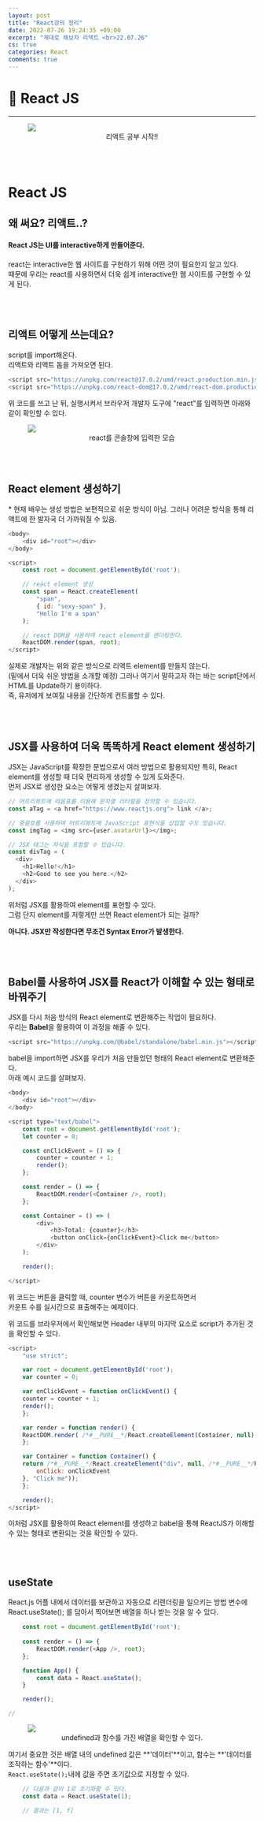 ```yaml
---
layout: post
title: "React강의 정리"
date: 2022-07-26 19:24:35 +09:00
excerpt: "제대로 해보자 리액트 <br>22.07.26"
cs: true
categories: React
comments: true
---
```

# 📌 React JS
---------------------------

<figure>
    <a href="/assets/img/react/2022-07-26/react.png"><img src="/assets/img/react/2022-07-26/react.png"></a>    
    <figcaption style="text-align:center">리액트 공부 시작!!</figcaption>
</figure>

<br>
<br>

# React JS
## 왜 써요? 리액트..?
#### React JS는 UI를 interactive하게 만들어준다.
react는 interactive한 웹 사이트를 구현하기 위해 어떤 것이 필요한지 알고 있다.  
때문에 우리는 react를 사용하면서 더욱 쉽게 interactive한 웹 사이트를 구현할 수 있게 된다.  

<br>
<br>

## 리액트 어떻게 쓰는데요?
script를 import해온다.  
리액트와 리액트 돔을 가져오면 된다.
``` javascript
<script src="https://unpkg.com/react@17.0.2/umd/react.production.min.js"></script>
<script src="https://unpkg.com/react-dom@17.0.2/umd/react-dom.production.min.js"></script>
```

위 코드를 쓰고 난 뒤, 실행시켜서 브라우저 개발자 도구에 "react"를 입력하면 아래와 같이 확인할 수 있다.
<figure>
    <a href="/assets/img/react/2022-07-26/inputReact.jpg"><img src="/assets/img/react/2022-07-26/inputReact.jpg"></a>    
    <figcaption style="text-align:center">react를 콘솔창에 입력한 모습</figcaption>
</figure>

<br>
<br>

## React element 생성하기
\* 현재 배우는 생성 방법은 보편적으로 쉬운 방식이 아님.
그러나 어려운 방식을 통해 리액트에 한 발자국 더 가까워질 수 있음.  

``` javascript
<body>
    <div id="root"></div>
</body>

<script>
    const root = document.getElementById('root');

    // react element 생성
    const span = React.createElement(
        "span", 
        { id: "sexy-span" }, 
        "Hello I'm a span"
    );

    // react DOM을 사용하여 react element를 렌더링한다. 
    ReactDOM.render(span, root);
</script>
```

실제로 개발자는 위와 같은 방식으로 리액트 element를 만들지 않는다.  
(밑에서 더욱 쉬운 방법을 소개할 예정)
그러나 여기서 말하고자 하는 바는 script단에서 HTML를 Update하기 용이하다.  
즉, 유저에게 보여질 내용을 간단하게 컨트롤할 수 있다.

<br>
<br>

## JSX를 사용하여 더욱 똑똑하게 React element 생성하기
JSX는 JavaScript를 확장한 문법으로서 여러 방법으로 활용되지만 특히, React element를 생성할 때 더욱 편리하게 생성할 수 있게 도와준다.  
먼저 JSX로 생성한 요소는 어떻게 생겼는지 살펴보자.  

```javascript
// 어트리뷰트에 따옴표를 이용해 문자열 리터럴을 정의할 수 있습니다.
const aTag = <a href="https://www.reactjs.org"> link </a>;

// 중괄호를 사용하여 어트리뷰트에 JavaScript 표현식을 삽입할 수도 있습니다.
const imgTag = <img src={user.avatarUrl}></img>;

// JSX 태그는 자식을 포함할 수 있습니다.
const divTag = (
  <div>
    <h1>Hello!</h1>
    <h2>Good to see you here.</h2>
  </div>
);
```

위처럼 JSX를 활용하여 element를 표현할 수 있다.  
그럼 단지 element를 저렇게만 쓰면 React element가 되는 걸까?  

**아니다. JSX만 작성한다면 무조건 Syntax Error가 발생한다.**  

<br>
<br>

## Babel를 사용하여 JSX를 React가 이해할 수 있는 형태로 바꿔주기


JSX를 다시 처음 방식의 React element로 변환해주는 작업이 필요하다.  
우리는 **Babel**을 활용하여 이 과정을 해줄 수 있다.  

```javascript
<script src="https://unpkg.com/@babel/standalone/babel.min.js"></script>
```
babel을 import하면 JSX를 우리가 처음 만들었던 형태의 React element로 변환해준다.  
아래 예시 코드를 살펴보자.  
```javascript
<body>
    <div id="root"></div>
</body>

<script type="text/babel">
    const root = document.getElementById('root');
    let counter = 0;

    const onClickEvent = () => {
        counter = counter + 1;
        render();
    };

    const render = () => {
        ReactDOM.render(<Container />, root);
    };

    const Container = () => (
        <div>
            <h3>Total: {counter}</h3>
            <button onClick={onClickEvent}>Click me</button>
        </div>
    );

    render();

</script>
```
위 코드는 버튼을 클릭할 때, counter 변수가 버튼을 카운트하면서  
카운트 수를 실시간으로 표출해주는 예제이다.  

위 코드를 브라우저에서 확인해보면 Header 내부의 마지막 요소로 script가 추가된 것을 확인할 수 있다.  
```javascript
<script>
    "use strict";

    var root = document.getElementById('root');
    var counter = 0;

    var onClickEvent = function onClickEvent() {
    counter = counter + 1;
    render();
    };

    var render = function render() {
    ReactDOM.render( /*#__PURE__*/React.createElement(Container, null), root);
    };

    var Container = function Container() {
    return /*#__PURE__*/React.createElement("div", null, /*#__PURE__*/React.createElement("h3", null, "Total: ", counter), /*#__PURE__*/React.createElement("button", {
        onClick: onClickEvent
    }, "Click me"));
    };

    render();
</script>
```
이처럼 JSX를 활용하여 React element를 생성하고 babel을 통해 ReactJS가 이해할 수 있는 형태로 변환되는 것을 확인할 수 있다.  

<br>
<br>

## useState
React.js 어플 내에서 데이터를 보관하고 자동으로 리렌더링을 일으키는 방법
변수에 React.useState(); 를 담아서 찍어보면 배열을 하나 받는 것을 알 수 있다.
```javascript
    const root = document.getElementById('root');
    
    const render = () => {
        ReactDOM.render(<App />, root);
    };

    function App() {
        const data = React.useState();
    }

    render();

// 
```
<figure>
    <a href="/assets/img/react/2022-07-26/useState.png"><img src="/assets/img/react/2022-07-26/useState.png"></a>    
    <figcaption style="text-align:center">undefined과 함수를 가진 배열을 확인할 수 있다.</figcaption>
</figure>

여기서 중요한 것은 배열 내의 undefined 값은 **'데이터'**이고, 함수는 **'데이터를 조작하는 함수'**이다.  
`React.useState();`내에 값을 주면 초기값으로 지정할 수 있다.  
```javascript
    // 다음과 같이 1로 초기화할 수 있다.
    const data = React.useState(1);

    // 결과는 [1, f]
```


<br>
<br>
<br>

[jekyll-docs]: https://jekyllrb.com/docs/home
[jekyll-gh]:   https://github.com/jekyll/jekyll
[jekyll-talk]: https://talk.jekyllrb.com/

